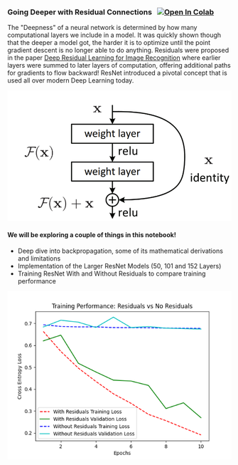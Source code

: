 ### Going Deeper with Residual Connections &nbsp; [![Open In Colab](https://colab.research.google.com/assets/colab-badge.svg)](https://colab.research.google.com/drive/1OPnOApHCcZFFWkw-zfhNvfyQeswQxgea?usp=sharing)


The "Deepness" of a neural network is determined by how many computational layers we include
in a model. It was quickly shown though that the deeper a model got, the harder it is to optimize
until the point gradient descent is no longer able to do anything. Residuals were proposed in the paper
[Deep Residual Learning for Image Recognition](https://arxiv.org/pdf/1512.03385.pdf) where earlier 
layers were summed to later layers of computation, offering additional paths for gradients to flow
backward! ResNet introduced a pivotal concept that is used all over modern Deep Learning today. 

![resnet](../src/visuals/residual_block.png)

#### We will be exploring a couple of things in this notebook!
- Deep dive into backpropagation, some of its mathematical derivations and limitations
- Implementation of the Larger ResNet Models (50, 101 and 152 Layers)
- Training ResNet With and Without Residuals to compare training performance


![perf](../src/visuals/residuals_performance.png)